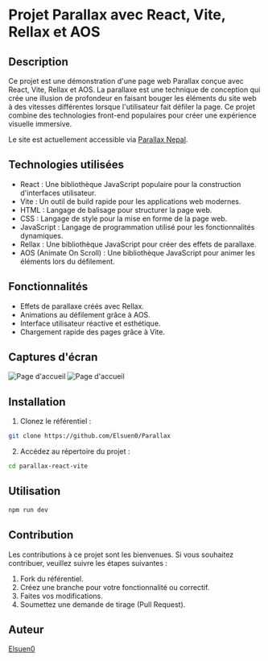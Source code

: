 # Projet Parallax avec React, Vite, Rellax et AOS

## Description

Ce projet est une démonstration d'une page web Parallax conçue avec React, Vite, Rellax et AOS. La parallaxe est une technique de conception qui crée une illusion de profondeur en faisant bouger les éléments du site web à des vitesses différentes lorsque l'utilisateur fait défiler la page. Ce projet combine des technologies front-end populaires pour créer une expérience visuelle immersive.

Le site est actuellement accessible via [Parallax Nepal]().

## Technologies utilisées

- React : Une bibliothèque JavaScript populaire pour la construction d'interfaces utilisateur.
- Vite : Un outil de build rapide pour les applications web modernes.
- HTML : Langage de balisage pour structurer la page web.
- CSS : Langage de style pour la mise en forme de la page web.
- JavaScript : Langage de programmation utilisé pour les fonctionnalités dynamiques.
- Rellax : Une bibliothèque JavaScript pour créer des effets de parallaxe.
- AOS (Animate On Scroll) : Une bibliothèque JavaScript pour animer les éléments lors du défilement.

## Fonctionnalités

- Effets de parallaxe créés avec Rellax.
- Animations au défilement grâce à AOS.
- Interface utilisateur réactive et esthétique.
- Chargement rapide des pages grâce à Vite.

## Captures d'écran

![Page d'accueil](https://github.com/Elsuen0/Portfolio_Lucas/blob/master/public/Parallax1.avif)
![Page d'accueil](https://github.com/Elsuen0/Portfolio_Lucas/blob/master/public/Parallax2.avif)

## Installation

1. Clonez le référentiel :

````bash
git clone https://github.com/Elsuen0/Parallax
````

2. Accédez au répertoire du projet :

````bash
cd parallax-react-vite
````

## Utilisation 

````bash
npm run dev
````

## Contribution 

Les contributions à ce projet sont les bienvenues. Si vous souhaitez contribuer, veuillez suivre les étapes suivantes :

1. Fork du référentiel.
2. Créez une branche pour votre fonctionnalité ou correctif.
3. Faites vos modifications.
4. Soumettez une demande de tirage (Pull Request).

## Auteur 

[Elsuen0](https://github.com/Elsuen0)
